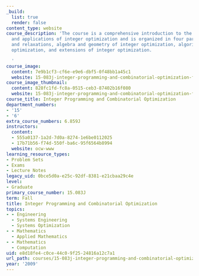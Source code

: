 ```yaml
---
_build:
  list: true
  render: false
content_type: website
course_description: 'The course is a comprehensive introduction to the theory, algorithms
  and applications of integer optimization and is organized in four parts: formulations
  and relaxations, algebra and geometry of integer optimization, algorithms for integer
  optimization, and extensions of integer optimization.

  '
course_image:
  content: 7e9b1cf3-cf6e-e9e6-dbf5-0f48bb1a45c1
  website: 15-083j-integer-programming-and-combinatorial-optimization-fall-2009
course_image_thumbnail:
  content: 828fc1fd-fc8a-0515-ceb3-87402b16f080
  website: 15-083j-integer-programming-and-combinatorial-optimization-fall-2009
course_title: Integer Programming and Combinatorial Optimization
department_numbers:
- '15'
- '6'
extra_course_numbers: 6.859J
instructors:
  content:
  - 555a0137-1a2d-7d0a-8274-1e6be0112025
  - 17b71b56-f74d-550f-ba6c-95f6564b8994
  website: ocw-www
learning_resource_types:
- Problem Sets
- Exams
- Lecture Notes
legacy_uid: 0bce5d0a-e25c-92df-8381-e21cbaa29c4e
level:
- Graduate
primary_course_number: 15.083J
term: Fall
title: Integer Programming and Combinatorial Optimization
topics:
- - Engineering
  - Systems Engineering
  - Systems Optimization
- - Mathematics
  - Applied Mathematics
- - Mathematics
  - Computation
uid: e8d18fe4-c0ce-44c0-9f25-24816a12c7a1
url_path: courses/15-083j-integer-programming-and-combinatorial-optimization-fall-2009
year: '2009'
---
```

